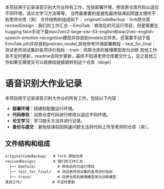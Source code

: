 本项目用于记录语音识别大作业所有工作，包括部署环境，修改原仓库代码以适应不同环境，读论文学习方法等等，
当然最重要的是避免最终结课前网速太慢传不到老师仓库（哭）
文件结构和组成如下：
  originalCodeBackup：fork原仓库
  revisedDesign：我们的工作汇总
    --EmoTalk：修改后的可运行项目，但是需要在hugging face手动下载wav2vec2-large-xlsr-53-english和wav2vec-english-speech-emotion-recognition模型并存放到models文件夹，还需要手动下载EmoTalk.pth并存放到pretrain_model,其他参考环境部署教程
    --test_for_final：测试老师测试集的各项评价指标
    --train：将原仓库的推理模型改为训练
    其他工作会不定时更新，readme会同步更新，最终不知道老师仓库要交什么，总之其他工作如果无需提交可以直接给链接跳转到这个仓库（doge）

# 语音识别大作业记录

本项目用于记录语音识别大作业的所有工作，包括以下内容：
- **部署环境**：搭建和配置运行环境。
- **代码修改**：对原仓库代码进行修改以适应不同环境。
- **论文学习**：学习相关方法并进行记录。
- **备份与提交**：避免结课前因网速问题无法将代码上传至老师的仓库（哭）。

## 文件结构和组成
```plaintext
originalCodeBackup/   # fork 原始仓库
revisedDesign/        # 我们的工作汇总
  ├── EmoTalk/          # 修改后的可运行项目
  ├── test_for_final/   # 测试老师测试集的各项评价指标
  ├── train/            # 将原仓库的推理模型改为训练模型
其他工作/              # 不定时更新
